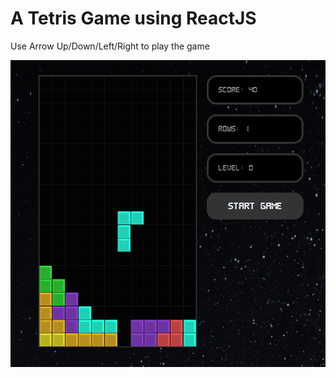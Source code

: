 # A Tetris Game using ReactJS

Use Arrow Up/Down/Left/Right to play the game

<p align="center"><img src="./tetris.png" alt="Game Tetris" />
